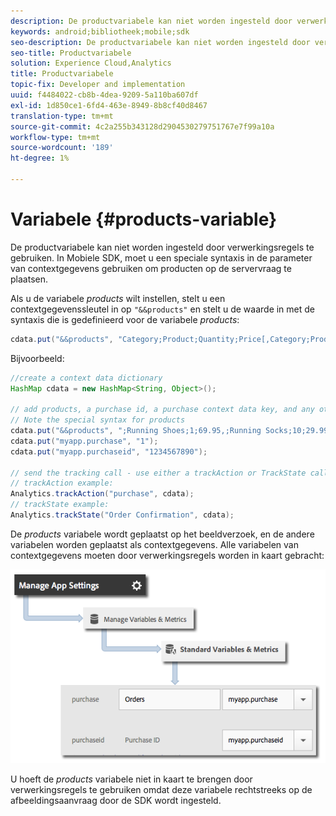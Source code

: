 ```yaml
---
description: De productvariabele kan niet worden ingesteld door verwerkingsregels te gebruiken. In Mobiele SDK, moet u een speciale syntaxis in de parameter van contextgegevens gebruiken om producten op de servervraag te plaatsen.
keywords: android;bibliotheek;mobile;sdk
seo-description: De productvariabele kan niet worden ingesteld door verwerkingsregels te gebruiken. In Mobiele SDK, moet u een speciale syntaxis in de parameter van contextgegevens gebruiken om producten op de servervraag te plaatsen.
seo-title: Productvariabele
solution: Experience Cloud,Analytics
title: Productvariabele
topic-fix: Developer and implementation
uuid: f4484022-cb8b-4dea-9209-5a110ba607df
exl-id: 1d850ce1-6fd4-463e-8949-8b8cf40d8467
translation-type: tm+mt
source-git-commit: 4c2a255b343128d2904530279751767e7f99a10a
workflow-type: tm+mt
source-wordcount: '189'
ht-degree: 1%

---
```


# Variabele {#products-variable}

De productvariabele kan niet worden ingesteld door verwerkingsregels te gebruiken. In Mobiele SDK, moet u een speciale syntaxis in de parameter van contextgegevens gebruiken om producten op de servervraag te plaatsen.

Als u de variabele *products* wilt instellen, stelt u een contextgegevenssleutel in op `"&&products"` en stelt u de waarde in met de syntaxis die is gedefinieerd voor de variabele *products*:

```java
cdata.put("&&products", "Category;Product;Quantity;Price[,Category;Product;Quantity;Price]");
```

Bijvoorbeeld:

```java
//create a context data dictionary 
HashMap cdata = new HashMap<String, Object>(); 
 
// add products, a purchase id, a purchase context data key, and any other data you want to collect. 
// Note the special syntax for products 
cdata.put("&&products", ";Running Shoes;1;69.95,;Running Socks;10;29.99"); 
cdata.put("myapp.purchase", "1"); 
cdata.put("myapp.purchaseid", "1234567890"); 
 
// send the tracking call - use either a trackAction or TrackState call. 
// trackAction example: 
Analytics.trackAction("purchase", cdata); 
// trackState example: 
Analytics.trackState("Order Confirmation", cdata);
```

De *products* variabele wordt geplaatst op het beeldverzoek, en de andere variabelen worden geplaatst als contextgegevens. Alle variabelen van contextgegevens moeten door verwerkingsregels worden in kaart gebracht:

![](assets/map-products.png)

U hoeft de *products* variabele niet in kaart te brengen door verwerkingsregels te gebruiken omdat deze variabele rechtstreeks op de afbeeldingsaanvraag door de SDK wordt ingesteld.
